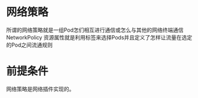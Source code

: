 # 网络策略
所谓的网络策略就是一组Pod怎们相互进行通信或怎么与其他的网络终端通信
NetworkPolicy 资源属性就是利用标签来选择Pods并且定义了怎样让流量在选定的Pod之间流通规则

# 前提条件
网络策略是网络插件实现的。
































